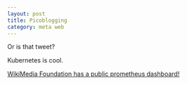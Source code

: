 ```yaml
---
layout: post
title: Picoblogging
category: meta web
---
```


Or is that tweet?

Kubernetes is cool.

[WikiMedia Foundation has a public prometheus dashboard!](https://grafana.wikimedia.org/dashboard/db/kubernetes-kubelets?orgId=1)
